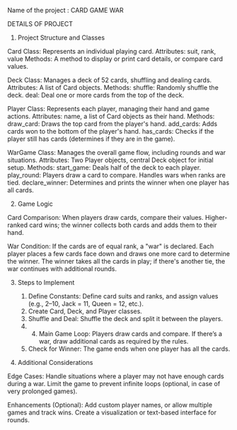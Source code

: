 Name of the project : CARD GAME WAR

DETAILS OF PROJECT

1. Project Structure and Classes

Card Class: Represents an individual playing card.
Attributes: suit, rank, value
Methods: A method to display or print card details, or compare card values.

Deck Class: Manages a deck of 52 cards, shuffling and dealing cards.
Attributes: A list of Card objects.
Methods:
shuffle: Randomly shuffle the deck.
deal: Deal one or more cards from the top of the deck.

Player Class: Represents each player, managing their hand and game actions.
Attributes: name, a list of Card objects as their hand.
Methods:
draw_card: Draws the top card from the player's hand.
add_cards: Adds cards won to the bottom of the player's hand.
has_cards: Checks if the player still has cards (determines if they are in the game).

WarGame Class: Manages the overall game flow, including rounds and war situations.
Attributes: Two Player objects, central Deck object for initial setup.
Methods:
start_game: Deals half of the deck to each player.
play_round: Players draw a card to compare. Handles wars when ranks are tied.
declare_winner: Determines and prints the winner when one player has all cards.




2. Game Logic

Card Comparison:
When players draw cards, compare their values.
Higher-ranked card wins; the winner collects both cards and adds them to their hand.


War Condition:
If the cards are of equal rank, a "war" is declared.
Each player places a few cards face down and draws one more card to determine the winner.
The winner takes all the cards in play; if there's another tie, the war continues with additional rounds.



3. Steps to Implement

    1. Define Constants: Define card suits and ranks, and assign values (e.g., 2–10, Jack = 11, Queen = 12, etc.).
    2. Create Card, Deck, and Player classes.
    3. Shuffle and Deal: Shuffle the deck and split it between the players.
    4. 4. Main Game Loop:
    Players draw cards and compare.
    If there’s a war, draw additional cards as required by the rules.
    5. Check for Winner: The game ends when one player has all the cards.



4. Additional Considerations

Edge Cases:
Handle situations where a player may not have enough cards during a war.
Limit the game to prevent infinite loops (optional, in case of very prolonged games).

Enhancements (Optional):
Add custom player names, or allow multiple games and track wins.
Create a visualization or text-based interface for rounds.



